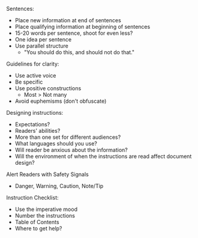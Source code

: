 Sentences:
- Place new information at end of sentences
- Place qualifying information at beginning of sentences
- 15-20 words per sentence, shoot for even less?
- One idea per sentence
- Use parallel structure
  - "You should do this, and should not do that."

Guidelines for clarity:
- Use active voice
- Be specific
- Use positive constructions
  - Most > Not many
- Avoid euphemisms (don't obfuscate)

Designing instructions:
- Expectations?
- Readers' abilities?
- More than one set for different audiences?
- What languages should you use?
- Will reader be anxious about the information?
- Will the environment of when the instructions are read affect document design?

Alert Readers with Safety Signals
- Danger, Warning, Caution, Note/Tip

Instruction Checklist:
- Use the imperative mood
- Number the instructions
- Table of Contents
- Where to get help?
